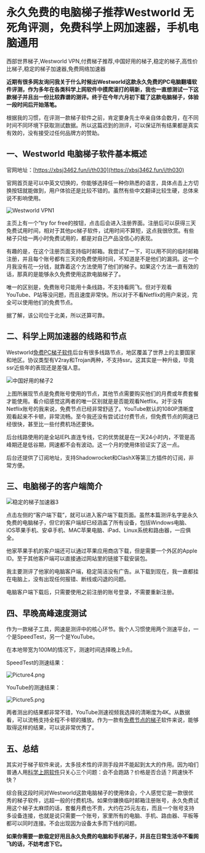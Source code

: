 # 永久免费的电脑梯子推荐Westworld 无死角评测，免费科学上网加速器，手机电脑通用
西部世界梯子,Westworld VPN,付费梯子推荐,中国好用的梯子,稳定的梯子,高性价比梯子,稳定的梯子加速器,免费网络加速器

**近期有很多网友询问我关于什么时候出Westworld这款永久免费的PC电脑翻墙软件评测，作为多年在各类科学上网软件中摸爬滚打的萌新，我也一直想测试一下这款梯子并且出一份比较靠谱的测评。终于在今年六月初下载了这款电脑梯子，体验一段时间后开始落笔。**

根据我的习惯，在评测一款梯子软件之前，肯定要身先士卒亲自体会数月，在不同时间不同环境下获取测试数据。所以这篇迟到的测评，可以保证所有结果都是真实有效的，没有接受过任何品牌方的赞助。

## 一、Westworld 电脑梯子软件基本概述

官网地址：[https://xbsj3462.fun/i/th030](https://xbsj3462.fun/i/th030)

官网首页是可以中英文切换的，你能够选择任一种你熟悉的语言，具体点击上方切换按钮就能做到，用户体验还是比较不错的。虽然有些中文翻译比较生硬，总体来说不影响使用。

![Westworld VPN1](https://s2.loli.net/2023/09/25/syqjmJ5cXrgf2wM.png)

主页上有一个”try for free的按钮，点击后会进入注册界面。注册后可以获得三天免费试用时间，相对于其他pc梯子软件，试用时间不算短，这点我很欣赏。有些梯子只给一两小时免费试用的，都是对自己产品没信心的表现。

有趣的是，在这个注册页面支持临时邮箱。我尝试了一下，可以用不同的临时邮箱注册，并且每个账号都有三天的免费使用时间，不知道是不是他们的漏洞。这一个月我没有花一分钱，就靠着这个方法使用了他们的梯子。如果这个方法一直有效的话，那真的是能够永久免费使用这款电脑梯子了。

唯一的区别是，免费账号只能用十条线路，不支持看网飞。但对于观看YouTube、P站等没问题，而且速度非常快。所以对于不看Netflix的用户来说，完全可以使用他们的免费节点。

据了解，该公司位于北美，所以还算可靠。

## 二、科学上网加速器的线路和节点

Westworld[免费PC梯子软件](https://github.com/yourkind/tuijain/)后台有很多线路节点，地区覆盖了世界上的主要国家和地区。协议类型有V2ray和Trojan两种，不支持ssr。这其实是一种升级，毕竟ssr近些年的表现还是差强人意。

![中国好用的梯子2](https://s2.loli.net/2023/09/25/bjzFLift5RUEeyM.png)

上图所展现节点是免费账号使用的节点，其他节点需要购买他们的月费或年费套餐才能使用。看介绍感觉这两者的唯一区别就是是否能观看Netflix。对于没有Netflix账号的我来说，免费节点已经非常舒适了。YouTube默认的1080P清晰度观看起来不卡顿，非常流畅。至今我还没有尝试过付费节点，但免费节点的网速已经很快，甚至比一些付费机场还要快。

后台线路使用的是全站IEPL直连专线，它的优势就是在一天24小时内，不管是高峰期还是低谷期，网速都不会有波动。这一个月的使用体验证实了这一点。

后台还提供了订阅地址，支持Shadowrocket和ClashX等第三方插件的订阅，非常方便。

## 三、电脑梯子的客户端简介

![稳定的梯子加速器3](https://s2.loli.net/2023/09/25/ISbCvywuf7kDhXj.png)

点击左侧的“客户端下载”，就可以进入客户端下载页面。虽然本篇测评名字是永久免费的电脑梯子，但它的客户端却已经涵盖了所有设备，包括Windows电脑、iOS苹果手机、安卓手机、MAC苹果电脑、iPad、Linux系统和路由器，一应俱全。

他家苹果手机的客户端还可以通过苹果应用商店下载，但是需要一个外区的Apple ID。至于其他客户端可以直接通过网站里的链接下载安装包。

我主要测评了他家的电脑客户端，稳定简洁没有广告。从下载到现在，我一直都挂在电脑上，没有出现任何报错、断线或闪退的问题。

电脑客户端下载后，只需要使用之前注册的账号登录，不需要重新注册。

## 四、早晚高峰速度测试

作为一款梯子工具，网速是测评中的核心环节。我个人习惯使用两个测速平台，一个是SpeedTest，另一个是YouTube。

在本地带宽为100M的情况下，测速时间选择晚上9点。

SpeedTest的测速结果：

![Picture4.png](https://s2.loli.net/2023/09/25/wZiGzVOSkgYAx1K.png)

YouTube的测速结果：

![Picture5.png](https://s2.loli.net/2023/09/25/VIxHwjsSevpC4Jg.png)

两者测出的结果都非常不错，YouTube测速视频我选择的清晰度为4K。从数据看，可以流畅支持全程不卡顿的播放。作为一款有[免费节点的梯子](http://bbs.ntpcb.com/read-htm-tid-200984-ds-1.html)软件来说，能够取得这样的结果，可以说非常优秀了。

## 五、总结

其实对于梯子软件来说，太多技术性的评测手段并不能起到太大的作用。因为咱们普通人用[科学上网软件](https://cn.cari.com.my/forum.php?mod=viewthread&tid=5082895&page=1&extra=#pid151001254)只关心三个问题：会不会跑路？价格是否合适？网速快不快？

综合我这段时间对Westworld这款电脑梯子的使用体会，个人感觉它是一款很优秀的梯子软件，远超一般的付费机场。如果你嫌换临时邮箱注册账号，永久免费试用这个梯子太麻烦的话，套餐月费也不贵，大约在25元左右，而且一个账号支持多设备连接，也就是说只需要一个账号，家里所有的电脑、手机、路由器、平板等都可以同时连接。不会出现因为设备太多而下线的问题。

**如果你需要一款稳定好用且永久免费的电脑和手机梯子，并且在日常生活中不看网飞的话，不妨考虑下它。**
